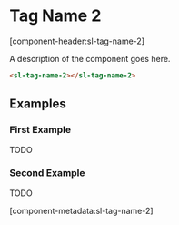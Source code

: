 # Tag Name 2

[component-header:sl-tag-name-2]

A description of the component goes here.

```html preview
<sl-tag-name-2></sl-tag-name-2>
```

## Examples

### First Example

TODO

### Second Example

TODO

[component-metadata:sl-tag-name-2]
